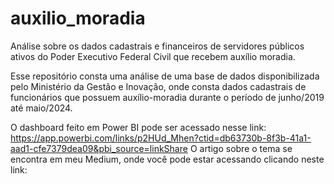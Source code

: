 # auxilio_moradia
Análise sobre os dados cadastrais e financeiros de servidores públicos ativos do Poder Executivo Federal Civil que recebem auxílio moradia.

Esse repositório consta uma análise de uma base de dados disponibilizada pelo Ministério da Gestão e Inovação, onde consta dados cadastrais de funcionários que possuem auxílio-moradia durante o período de junho/2019 até maio/2024.

O dashboard feito em Power BI pode ser acessado nesse link: https://app.powerbi.com/links/p2HUd_Mhen?ctid=db63730b-8f3b-41a1-aad1-cfe7379dea09&pbi_source=linkShare
O artigo sobre o tema se encontra em meu Medium, onde você pode estar acessando clicando neste link: 
